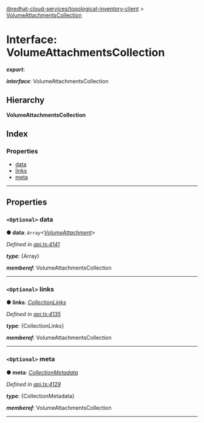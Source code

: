 [@redhat-cloud-services/topological-inventory-client](../README.md) > [VolumeAttachmentsCollection](../interfaces/volumeattachmentscollection.md)

# Interface: VolumeAttachmentsCollection

*__export__*: 

*__interface__*: VolumeAttachmentsCollection

## Hierarchy

**VolumeAttachmentsCollection**

## Index

### Properties

* [data](volumeattachmentscollection.md#data)
* [links](volumeattachmentscollection.md#links)
* [meta](volumeattachmentscollection.md#meta)

---

## Properties

<a id="data"></a>

### `<Optional>` data

**● data**: *`Array`<[VolumeAttachment](volumeattachment.md)>*

*Defined in [api.ts:4141](https://github.com/RedHatInsights/javascript-clients/blob/master/packages/topological-inventory/api.ts#L4141)*

*__type__*: {Array}

*__memberof__*: VolumeAttachmentsCollection

___
<a id="links"></a>

### `<Optional>` links

**● links**: *[CollectionLinks](collectionlinks.md)*

*Defined in [api.ts:4135](https://github.com/RedHatInsights/javascript-clients/blob/master/packages/topological-inventory/api.ts#L4135)*

*__type__*: {CollectionLinks}

*__memberof__*: VolumeAttachmentsCollection

___
<a id="meta"></a>

### `<Optional>` meta

**● meta**: *[CollectionMetadata](collectionmetadata.md)*

*Defined in [api.ts:4129](https://github.com/RedHatInsights/javascript-clients/blob/master/packages/topological-inventory/api.ts#L4129)*

*__type__*: {CollectionMetadata}

*__memberof__*: VolumeAttachmentsCollection

___

